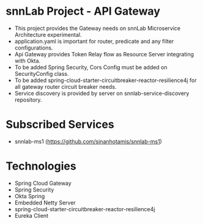 # snnLab Project - API Gateway

* This project provides the Gateway needs on snnLab Microservice Architecture experimental.
* application.yaml is important for router, predicate and any filter configurations.
* Api Gateway provides Token Relay flow as Resource Server integrating with Okta.
* To be added Spring Security, Cors Config must be added on SecurityConfig class.
* To be added spring-cloud-starter-circuitbreaker-reactor-resilience4j for all gateway router circuit breaker needs.
* Service discovery is provided by server on snnlab-service-discovery repository.

# Subscribed Services

* snnlab-ms1  (https://github.com/sinanhotamis/snnlab-ms1)

# Technologies

* Spring Cloud Gateway
* Spring Security
* Okta Spring  
* Embedded Netty Server
* spring-cloud-starter-circuitbreaker-reactor-resilience4j
* Eureka Client

